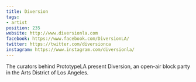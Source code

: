 ```yaml
---
title: Diversion
tags:
- artist
position: 235
website: http://www.diversionla.com
facebook: https://www.facebook.com/DiversionLA/
twitter: https://twitter.com/diversionca
instagram: https://www.instagram.com/diversionla/
---
```


The curators behind PrototypeLA present Diversion, an open-air block party in the Arts District of Los Angeles.